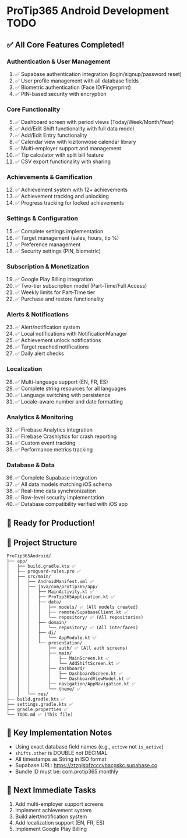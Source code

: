 # ProTip365 Android Development TODO

## ✅ All Core Features Completed!

### Authentication & User Management
1. ✅ Supabase authentication integration (login/signup/password reset)
2. ✅ User profile management with all database fields
3. ✅ Biometric authentication (Face ID/Fingerprint)
4. ✅ PIN-based security with encryption

### Core Functionality
5. ✅ Dashboard screen with period views (Today/Week/Month/Year)
6. ✅ Add/Edit Shift functionality with full data model
7. ✅ Add/Edit Entry functionality
8. ✅ Calendar view with kizitonwose calendar library
9. ✅ Multi-employer support and management
10. ✅ Tip calculator with split bill feature
11. ✅ CSV export functionality with sharing

### Achievements & Gamification
12. ✅ Achievement system with 12+ achievements
13. ✅ Achievement tracking and unlocking
14. ✅ Progress tracking for locked achievements

### Settings & Configuration
15. ✅ Complete settings implementation
16. ✅ Target management (sales, hours, tip %)
17. ✅ Preference management
18. ✅ Security settings (PIN, biometric)

### Subscription & Monetization
19. ✅ Google Play Billing integration
20. ✅ Two-tier subscription model (Part-Time/Full Access)
21. ✅ Weekly limits for Part-Time tier
22. ✅ Purchase and restore functionality

### Alerts & Notifications
23. ✅ Alert/notification system
24. ✅ Local notifications with NotificationManager
25. ✅ Achievement unlock notifications
26. ✅ Target reached notifications
27. ✅ Daily alert checks

### Localization
28. ✅ Multi-language support (EN, FR, ES)
29. ✅ Complete string resources for all languages
30. ✅ Language switching with persistence
31. ✅ Locale-aware number and date formatting

### Analytics & Monitoring
32. ✅ Firebase Analytics integration
33. ✅ Firebase Crashlytics for crash reporting
34. ✅ Custom event tracking
35. ✅ Performance metrics tracking

### Database & Data
36. ✅ Complete Supabase integration
37. ✅ All data models matching iOS schema
38. ✅ Real-time data synchronization
39. ✅ Row-level security implementation
40. ✅ Database compatibility verified with iOS app

## 🎉 Ready for Production!

## 📁 Project Structure
```
ProTip365Android/
├── app/
│   ├── build.gradle.kts ✅
│   ├── proguard-rules.pro ✅
│   ├── src/main/
│   │   ├── AndroidManifest.xml ✅
│   │   ├── java/com/protip365/app/
│   │   │   ├── MainActivity.kt ✅
│   │   │   ├── ProTip365Application.kt ✅
│   │   │   ├── data/
│   │   │   │   ├── models/ ✅ (All models created)
│   │   │   │   ├── remote/SupabaseClient.kt ✅
│   │   │   │   └── repository/ ✅ (All repositories)
│   │   │   ├── domain/
│   │   │   │   └── repository/ ✅ (All interfaces)
│   │   │   ├── di/
│   │   │   │   └── AppModule.kt ✅
│   │   │   └── presentation/
│   │   │       ├── auth/ ✅ (All auth screens)
│   │   │       ├── main/
│   │   │       │   ├── MainScreen.kt ✅
│   │   │       │   └── AddShiftScreen.kt ✅
│   │   │       ├── dashboard/
│   │   │       │   ├── DashboardScreen.kt ✅
│   │   │       │   └── DashboardViewModel.kt ✅
│   │   │       ├── navigation/AppNavigation.kt ✅
│   │   │       └── theme/ ✅
│   │   └── res/
├── build.gradle.kts ✅
├── settings.gradle.kts ✅
├── gradle.properties ✅
└── TODO.md ✅ (This file)
```

## 🔑 Key Implementation Notes
- Using exact database field names (e.g., `active` not `is_active`)
- `shifts.other` is DOUBLE not DECIMAL
- All timestamps as String in ISO format
- Supabase URL: https://ztzpjsbfzcccvbacgskc.supabase.co
- Bundle ID must be: com.protip365.monthly

## 🎯 Next Immediate Tasks
1. Add multi-employer support screens
2. Implement achievement system
3. Build alert/notification system
4. Add localization support (EN, FR, ES)
5. Implement Google Play Billing